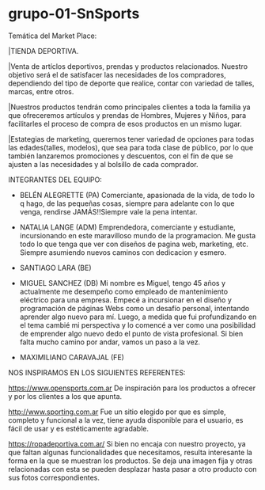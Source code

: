 # grupo-01-SnSports

Temática del Market Place:

|TIENDA DEPORTIVA. 

|Venta de artíclos deportivos, prendas y productos relacionados.
Nuestro objetivo será el de satisfacer las necesidades de los compradores, dependiendo del tipo de deporte que realice, contar con variedad de talles, marcas, entre otros.

|Nuestros productos tendrán como principales clientes a toda la familia ya que ofreceremos artículos y prendas de Hombres, Mujeres y Niños, para facilitarles el proceso de compra de esos productos en un mismo lugar.

|Estategias de marketing, queremos tener variedad de opciones para todas las edades(talles, modelos), que sea para toda clase de público, por lo que también lanzaremos promociones y descuentos, con el fin de que se ajusten a las necesidades y al bolsillo de cada comprador.


INTEGRANTES DEL EQUIPO:

- BELÉN ALEGRETTE (PA) 
Comerciante, apasionada de la vida, de todo lo q hago, de las pequeñas cosas, siempre para adelante con lo que venga, rendirse JAMÁS!!Siempre vale la pena intentar.

- NATALIA LANGE (ADM)
Emprendedora, comerciante y estudiante, incursionando en este maravilloso mundo de la programacion. Me gusta todo lo que tenga que ver con diseños de pagina web, marketing, etc. Siempre asumiendo nuevos caminos con dedicacion y esmero. 

- SANTIAGO LARA (BE)

- MIGUEL SANCHEZ (DB)
Mi nombre es Miguel, tengo 45 años y actualmente me desempeño como empleado de mantenimiento eléctrico para una empresa.
Empecé a incursionar en el diseño y programación de páginas Webs como un desafío personal, intentando aprender algo nuevo para mí. Luego, a medida que fui profundizando en el tema cambié mi perspectiva y lo comencé a ver como una posibilidad de emprender algo nuevo dedo el punto de vista profesional. Si bien falta mucho camino por andar, vamos un paso a la vez.
 

- MAXIMILIANO CARAVAJAL (FE)



NOS INSPIRAMOS EN LOS SIGUIENTES REFERENTES:

https://www.opensports.com.ar 
De inspiración para los productos a ofrecer y por los clientes a los que apunta.

http://www.sporting.com.ar 
Fue un sitio elegido por que es simple, completo y funcional  a la vez,  tiene ayuda disponible para el usuario, es fácil de usar y es estéticamente agradable.


https://ropadeportiva.com.ar/
Si bien no encaja con nuestro proyecto, ya que faltan algunas funcionalidades que necesitamos, resulta interesante la forma en la que se muestran los productos. Se deja una imagen fija y otras relacionadas con esta se pueden desplazar hasta pasar a otro producto con sus fotos correspondientes.